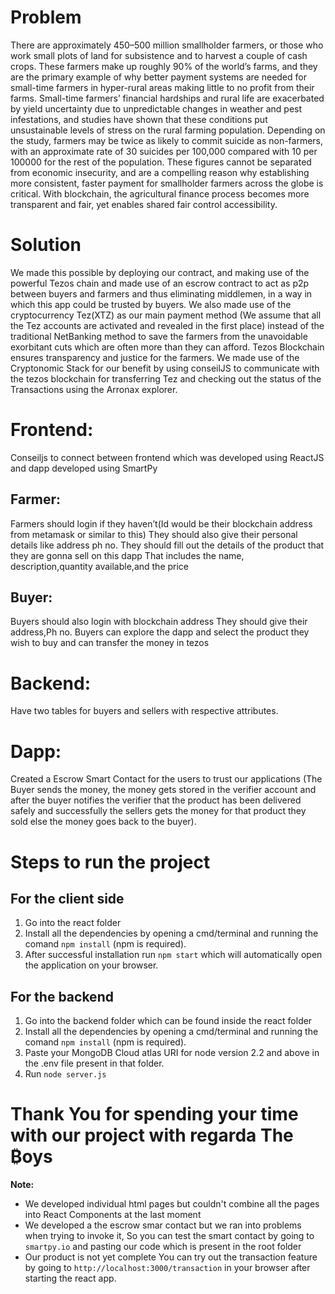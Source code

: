 # Problem

There are approximately 450–500 million smallholder farmers, or those who work small plots of land for subsistence and to harvest a couple of cash crops. These farmers make up roughly 90% of the world’s farms, and they are the primary example of why better payment systems are needed for small-time farmers in hyper-rural areas making little to no profit from their farms. Small-time farmers’ financial hardships and rural life are exacerbated by yield uncertainty due to unpredictable changes in weather and pest infestations, and studies have shown that these conditions put unsustainable levels of stress on the rural farming population. Depending on the study, farmers may be twice as likely to commit suicide as non-farmers, with an approximate rate of 30 suicides per 100,000 compared with 10 per 100000 for the rest of the population. These figures cannot be separated from economic insecurity, and are a compelling reason why establishing more consistent, faster payment for smallholder farmers across the globe is critical. With blockchain, the agricultural finance process becomes more transparent and fair, yet enables shared fair control accessibility.

# Solution

We made this possible by deploying our contract, and making use of the powerful Tezos chain and made use of an escrow contract to act as p2p between buyers and farmers and thus eliminating middlemen, in a way in which this app could be trusted by buyers. We also made use of the cryptocurrency Tez(XTZ) as our main payment method (We assume that all the Tez accounts are activated and revealed in the first place) instead of the traditional NetBanking method to save the farmers from the unavoidable exorbitant cuts which are often more than they can afford. Tezos Blockchain ensures transparency and justice for the farmers. We made use of the Cryptonomic Stack for our benefit by using conseilJS to communicate with the tezos blockchain for transferring Tez and checking out the status of the Transactions using the Arronax explorer.

# Frontend:
Conseiljs to connect between frontend which was developed using ReactJS and dapp developed using SmartPy
##  Farmer:
Farmers should login if they haven’t(Id would be their blockchain address from metamask or similar to this)
They should also give their personal details like address ph no.
They should fill out the details of the product that they are gonna sell on this dapp That includes the name, description,quantity available,and the price
## Buyer:
Buyers should also login with blockchain address
They should give their address,Ph no.
Buyers can explore the dapp and select the product they wish to buy and can transfer the money in tezos

# Backend:
Have two tables for buyers and sellers with respective attributes.
# Dapp:
Created a Escrow Smart Contact for the users to trust our applications (The Buyer sends the money, the money gets stored in the verifier account and after the buyer notifies the verifier that the product has been delivered safely and successfully the sellers gets the money for that product they sold else the money goes back to the buyer).

# Steps to run the project
## For the client side
1) Go into the react folder
2) Install all the dependencies by opening a cmd/terminal and running the comand `npm install` (npm is required).
3) After successful installation run `npm start` which will automatically open the application on your browser.
## For the backend
1) Go into the backend folder which can be found inside the react folder
2) Install all the dependencies by opening a cmd/terminal and running the comand `npm install` (npm is required).
3) Paste your MongoDB Cloud atlas URI for node version 2.2 and above in the .env file present in that folder.
4) Run `node server.js`

# Thank You for spending your time with our project with regarda The ₿oys
**Note:**
* We developed individual html pages but couldn't combine all the pages into React Components at the last moment
* We developed a the escrow smar contact but we ran into problems when trying to invoke it, So you can test the smart contact by going to `smartpy.io` and pasting our code which is present in the root folder
* Our product is not yet complete You can try out the transaction feature by going to `http://localhost:3000/transaction` in  your browser after starting the react app.
